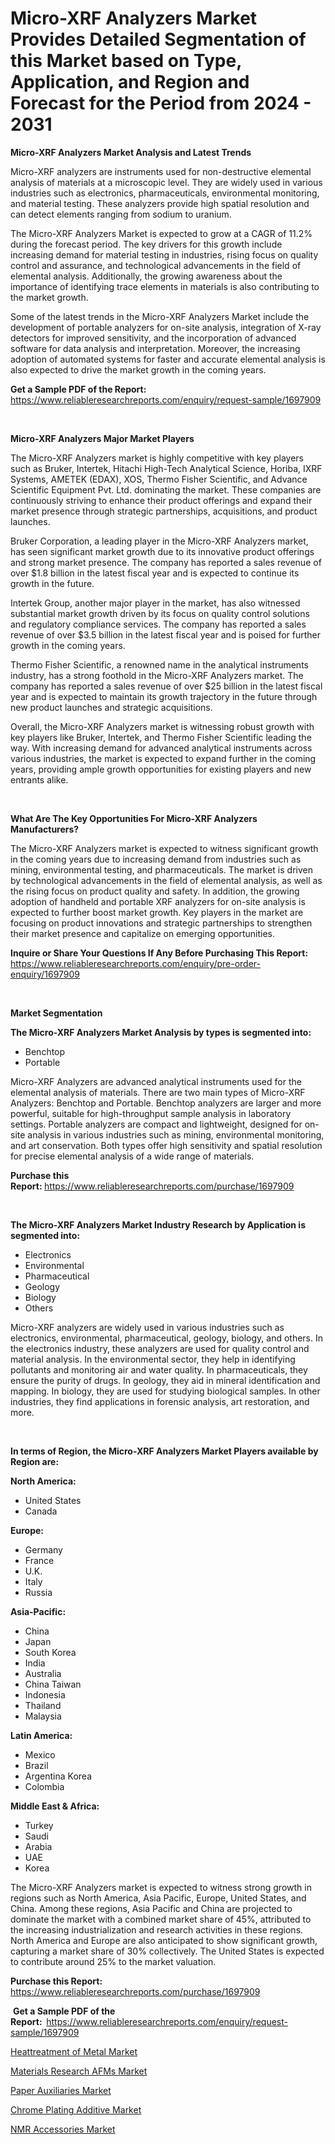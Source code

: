 <p><h1>Micro-XRF Analyzers Market Provides Detailed Segmentation of this Market based on Type, Application, and Region and Forecast for the Period from 2024 - 2031</h1></p><p><strong>Micro-XRF Analyzers Market Analysis and Latest Trends</strong></p>
<p><p>Micro-XRF analyzers are instruments used for non-destructive elemental analysis of materials at a microscopic level. They are widely used in various industries such as electronics, pharmaceuticals, environmental monitoring, and material testing. These analyzers provide high spatial resolution and can detect elements ranging from sodium to uranium.</p><p>The Micro-XRF Analyzers Market is expected to grow at a CAGR of 11.2% during the forecast period. The key drivers for this growth include increasing demand for material testing in industries, rising focus on quality control and assurance, and technological advancements in the field of elemental analysis. Additionally, the growing awareness about the importance of identifying trace elements in materials is also contributing to the market growth.</p><p>Some of the latest trends in the Micro-XRF Analyzers Market include the development of portable analyzers for on-site analysis, integration of X-ray detectors for improved sensitivity, and the incorporation of advanced software for data analysis and interpretation. Moreover, the increasing adoption of automated systems for faster and accurate elemental analysis is also expected to drive the market growth in the coming years.</p></p>
<p><strong>Get a Sample PDF of the Report:&nbsp;</strong> <a href="https://www.reliableresearchreports.com/enquiry/request-sample/1697909">https://www.reliableresearchreports.com/enquiry/request-sample/1697909</a></p>
<p>&nbsp;</p>
<p><strong>Micro-XRF Analyzers Major Market Players</strong></p>
<p><p>The Micro-XRF Analyzers market is highly competitive with key players such as Bruker, Intertek, Hitachi High-Tech Analytical Science, Horiba, IXRF Systems, AMETEK (EDAX), XOS, Thermo Fisher Scientific, and Advance Scientific Equipment Pvt. Ltd. dominating the market. These companies are continuously striving to enhance their product offerings and expand their market presence through strategic partnerships, acquisitions, and product launches.</p><p>Bruker Corporation, a leading player in the Micro-XRF Analyzers market, has seen significant market growth due to its innovative product offerings and strong market presence. The company has reported a sales revenue of over $1.8 billion in the latest fiscal year and is expected to continue its growth in the future.</p><p>Intertek Group, another major player in the market, has also witnessed substantial market growth driven by its focus on quality control solutions and regulatory compliance services. The company has reported a sales revenue of over $3.5 billion in the latest fiscal year and is poised for further growth in the coming years.</p><p>Thermo Fisher Scientific, a renowned name in the analytical instruments industry, has a strong foothold in the Micro-XRF Analyzers market. The company has reported a sales revenue of over $25 billion in the latest fiscal year and is expected to maintain its growth trajectory in the future through new product launches and strategic acquisitions.</p><p>Overall, the Micro-XRF Analyzers market is witnessing robust growth with key players like Bruker, Intertek, and Thermo Fisher Scientific leading the way. With increasing demand for advanced analytical instruments across various industries, the market is expected to expand further in the coming years, providing ample growth opportunities for existing players and new entrants alike.</p></p>
<p>&nbsp;</p>
<p><strong>What Are The Key Opportunities For Micro-XRF Analyzers Manufacturers?</strong></p>
<p><p>The Micro-XRF Analyzers market is expected to witness significant growth in the coming years due to increasing demand from industries such as mining, environmental testing, and pharmaceuticals. The market is driven by technological advancements in the field of elemental analysis, as well as the rising focus on product quality and safety. In addition, the growing adoption of handheld and portable XRF analyzers for on-site analysis is expected to further boost market growth. Key players in the market are focusing on product innovations and strategic partnerships to strengthen their market presence and capitalize on emerging opportunities.</p></p>
<p><strong>Inquire or Share Your Questions If Any Before Purchasing This Report:</strong> <a href="https://www.reliableresearchreports.com/enquiry/pre-order-enquiry/1697909">https://www.reliableresearchreports.com/enquiry/pre-order-enquiry/1697909</a></p>
<p>&nbsp;</p>
<p><strong>Market Segmentation</strong></p>
<p><strong>The Micro-XRF Analyzers Market Analysis by types is segmented into:</strong></p>
<p><ul><li>Benchtop</li><li>Portable</li></ul></p>
<p><p>Micro-XRF Analyzers are advanced analytical instruments used for the elemental analysis of materials. There are two main types of Micro-XRF Analyzers: Benchtop and Portable. Benchtop analyzers are larger and more powerful, suitable for high-throughput sample analysis in laboratory settings. Portable analyzers are compact and lightweight, designed for on-site analysis in various industries such as mining, environmental monitoring, and art conservation. Both types offer high sensitivity and spatial resolution for precise elemental analysis of a wide range of materials.</p></p>
<p><strong>Purchase this Report:&nbsp;</strong><a href="https://www.reliableresearchreports.com/purchase/1697909">https://www.reliableresearchreports.com/purchase/1697909</a></p>
<p>&nbsp;</p>
<p><strong>The Micro-XRF Analyzers Market Industry Research by Application is segmented into:</strong></p>
<p><ul><li>Electronics</li><li>Environmental</li><li>Pharmaceutical</li><li>Geology</li><li>Biology</li><li>Others</li></ul></p>
<p><p>Micro-XRF analyzers are widely used in various industries such as electronics, environmental, pharmaceutical, geology, biology, and others. In the electronics industry, these analyzers are used for quality control and material analysis. In the environmental sector, they help in identifying pollutants and monitoring air and water quality. In pharmaceuticals, they ensure the purity of drugs. In geology, they aid in mineral identification and mapping. In biology, they are used for studying biological samples. In other industries, they find applications in forensic analysis, art restoration, and more.</p></p>
<p>&nbsp;</p>
<p><strong>In terms of Region, the Micro-XRF Analyzers Market Players available by Region are:</strong></p>
<p>
    <p> <strong> North America: </strong>
        <ul>
            <li>United States</li>
            <li>Canada</li>
        </ul>
        </p> 
    <p> <strong> Europe: </strong>
        <ul>
            <li>Germany</li>
            <li>France</li>
            <li>U.K.</li>
            <li>Italy</li>
            <li>Russia</li>
        </ul>
        </p> 
    <p> <strong> Asia-Pacific: </strong>
        <ul>
            <li>China</li>
            <li>Japan</li>
            <li>South Korea</li>
            <li>India</li>
            <li>Australia</li>
            <li>China Taiwan</li>
            <li>Indonesia</li>
            <li>Thailand</li>
            <li>Malaysia</li>
        </ul>
        </p> 
    <p> <strong> Latin America: </strong>
        <ul>
            <li>Mexico</li>
            <li>Brazil</li>
            <li>Argentina Korea</li>
            <li>Colombia</li>
        </ul>
        </p> 
    <p> <strong> Middle East & Africa: </strong>
        <ul>
            <li>Turkey</li>
            <li>Saudi</li>
            <li>Arabia</li>
            <li>UAE</li>
            <li>Korea</li>
        </ul>
    </p>
    </p>
<p><p>The Micro-XRF Analyzers market is expected to witness strong growth in regions such as North America, Asia Pacific, Europe, United States, and China. Among these regions, Asia Pacific and China are projected to dominate the market with a combined market share of 45%, attributed to the increasing industrialization and research activities in these regions. North America and Europe are also anticipated to show significant growth, capturing a market share of 30% collectively. The United States is expected to contribute around 25% to the market valuation.</p></p>
<p><strong>Purchase this Report: </strong><a href="https://www.reliableresearchreports.com/purchase/1697909">https://www.reliableresearchreports.com/purchase/1697909</a></p>
<p>&nbsp;<strong>Get a Sample PDF of the Report:&nbsp;&nbsp;</strong><a href="https://www.reliableresearchreports.com/enquiry/request-sample/1697909">https://www.reliableresearchreports.com/enquiry/request-sample/1697909</a></p>
<p><strong></strong></p>
<p><p><a href="https://medium.com/@staceyhilll87/heattreatment-of-metal-market-trends-forecast-and-competitive-analysis-to-2031-b03fbcff432e">Heattreatment of Metal Market</a></p><p><a href="https://github.com/juniordelafrance/Market-Research-Report-List-2/blob/main/materials-research-afms-market.md">Materials Research AFMs Market</a></p><p><a href="https://issuu.com/reportprime-2/docs/paper-auxiliaries-market-size-2030.pptx">Paper Auxiliaries Market</a></p><p><a href="https://issuu.com/reportprime-2/docs/chrome-plating-additive-market-size-2030.pptx">Chrome Plating Additive Market</a></p><p><a href="https://github.com/jaidynmorantestelletmjzya/Market-Research-Report-List-1/blob/main/nmr-accessories-market.md">NMR Accessories Market</a></p></p>